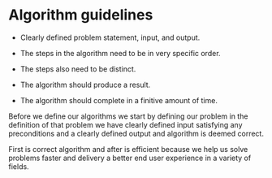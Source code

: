 # Algorithm guidelines

- Clearly defined problem statement, input, and output.

- The steps in the algorithm need to be in very specific order.

- The steps also need to be distinct.

- The algorithm should produce a result.

- The algorithm should complete in a finitive amount of time.

Before we define our algorithms we start by defining our problem in the definition of that problem we have clearly defined input satisfying any preconditions and a clearly defined output and algorithm is deemed correct.

First is correct algorithm and after is efficient because we help us solve problems faster and delivery a better end user experience in a variety of fields.



